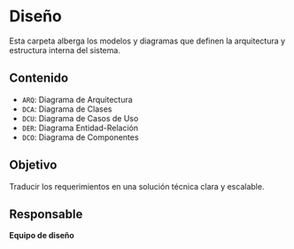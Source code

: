 # Diseño

Esta carpeta alberga los modelos y diagramas que definen la arquitectura y estructura interna del sistema.

## Contenido
- `ARQ`: Diagrama de Arquitectura
- `DCA`: Diagrama de Clases
- `DCU`: Diagrama de Casos de Uso
- `DER`: Diagrama Entidad-Relación
- `DCO`: Diagrama de Componentes

## Objetivo
Traducir los requerimientos en una solución técnica clara y escalable.

## Responsable
**Equipo de diseño**
